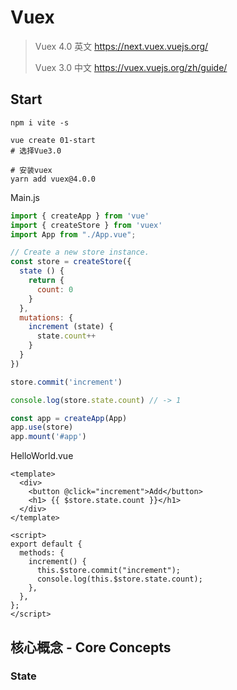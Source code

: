 # Vuex

> Vuex 4.0 英文 https://next.vuex.vuejs.org/
>
> Vuex 3.0 中文 https://vuex.vuejs.org/zh/guide/





## Start

```
npm i vite -s
```



```
vue create 01-start
# 选择Vue3.0

# 安装vuex
yarn add vuex@4.0.0

```



Main.js

```js
import { createApp } from 'vue'
import { createStore } from 'vuex'
import App from "./App.vue";

// Create a new store instance.
const store = createStore({
  state () {
    return {
      count: 0
    }
  },
  mutations: {
    increment (state) {
      state.count++
    }
  }
})

store.commit('increment')

console.log(store.state.count) // -> 1

const app = createApp(App)
app.use(store)
app.mount('#app')

```

HelloWorld.vue

```
<template>
  <div>
    <button @click="increment">Add</button>
    <h1> {{ $store.state.count }}</h1>
  </div>
</template>

<script>
export default {
  methods: {
    increment() {
      this.$store.commit("increment");
      console.log(this.$store.state.count);
    },
  },
};
</script>
```

## 核心概念 - Core Concepts

### State

